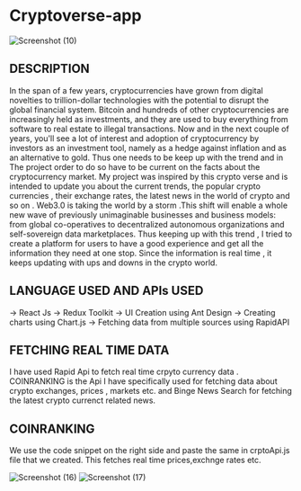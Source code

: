 # Cryptoverse-app



![Screenshot (10)](https://user-images.githubusercontent.com/67230052/159549017-c79d261d-a7c5-4375-ad55-40ca014ffae1.png)


DESCRIPTION
------------------

In the span of a few years, cryptocurrencies have grown from digital novelties to trillion-dollar technologies with the potential to disrupt the global financial system. Bitcoin and hundreds of other cryptocurrencies are increasingly held as investments, and they are used to buy everything from software to real estate to illegal transactions. Now and in the next couple of years, you'll see a lot of interest and adoption of cryptocurrency by investors as an investment tool, namely as a hedge against inflation and as an alternative to gold. Thus one needs to be keep up with the trend and in The project order to do so have to be current on the facts about the cryptocurrency market. My project was inspired by this crypto verse and is intended to update you about the current trends, the popular crypto currencies , their exchange rates, the latest news in the world of crypto and so on . Web3.0 is taking the world by a storm .This shift will enable a whole new wave of previously unimaginable businesses and business models: from global co-operatives to decentralized autonomous organizations and self-sovereign data marketplaces. Thus keeping up with this trend , I tried to create a platform for users to have a good experience and get all the information they need at one stop. Since the information is real time , it keeps updating with ups and downs in the crypto world.

LANGUAGE USED AND APIs USED
--------------------------------
-> React Js 
-> Redux Toolkit 
-> UI Creation using Ant Design
-> Creating charts using Chart.js
-> Fetching data from multiple sources using RapidAPI 
 
 
 FETCHING REAL TIME DATA 
 -----------------------------
 
 I have used Rapid Api to fetch real time crpyto currency data . COINRANKING is the Api I have specifically used for fetching data about crypto exchanges, prices , markets  etc. and Binge News Search for fetching the latest crypto currenct related news.
 
 COINRANKING
 ---------------
 We use the code snippet on the right side and paste the same in crptoApi.js file that we created. This fetches real time prices,exchnge rates etc.
 
 
 ![Screenshot (16)](https://user-images.githubusercontent.com/67230052/159690465-4b2dd498-3779-4ec9-973e-adb921bc0741.png)
![Screenshot (17)](https://user-images.githubusercontent.com/67230052/159690473-099a0dec-0aa6-4b37-afbd-dd5fda8bc06d.png)

